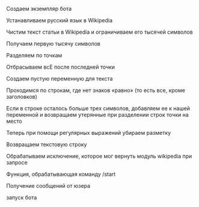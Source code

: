 Создаем экземпляр бота

Устанавливаем русский язык в Wikipedia

Чистим текст статьи в Wikipedia и ограничиваем его тысячей символов

Получаем первую тысячу символов

Разделяем по точкам

Отбрасываем всЕ после последней точки

Создаем пустую переменную для текста

Проходимся по строкам, где нет знаков «равно» (то есть все, кроме заголовков)

Если в строке осталось больше трех символов, добавляем ее к нашей переменной и возвращаем утерянные при разделении строк точки на место

Теперь при помощи регулярных выражений убираем разметку

Возвращаем текстовую строку

Обрабатываем исключение, которое мог вернуть модуль wikipedia при запросе


Функция, обрабатывающая команду /start

Получение сообщений от юзера

запуск бота
